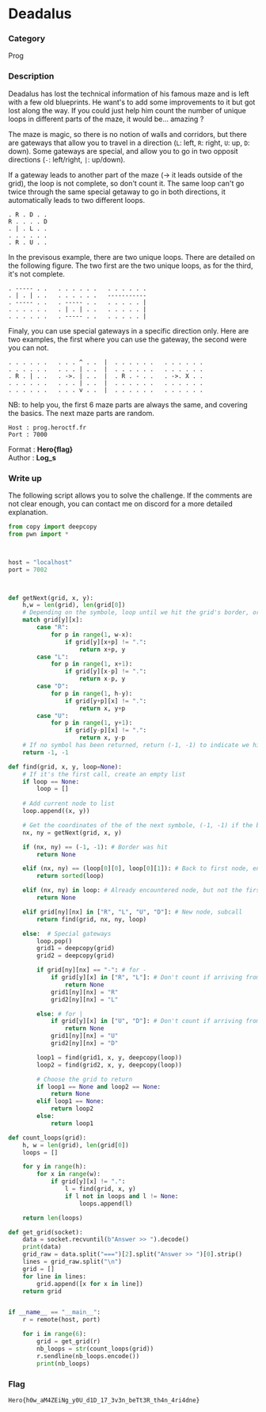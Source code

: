 # Deadalus

### Category

Prog

### Description

Deadalus has lost the technical information of his famous maze and is left with a few old blueprints. He want's to add some improvements to it but got lost along the way. If you could just help him count the number of unique loops in different parts of the maze, it would be... amazing ?

The maze is magic, so there is no notion of walls and corridors, but there are gateways that allow you to travel in a direction (`L`: left, `R`: right, `U`: up, `D`: down). Some gateways are special, and allow you to go in two opposit directions (`-`: left/right, `|`: up/down).

If a gateway leads to another part of the maze (-> it leads outside of the grid), the loop is not complete, so don't count it. The same loop can't go twice through the same special getaway to go in both directions, it automatically leads to two different loops.
```
. R . D . .
R . . . . D
. | . L . .
. . . . . .
. R . U . .
```
In the previsous example, there are two unique loops. There are detailed on the following figure. The two first are the two unique loops, as for the third, it's not complete.
```
. ----- . .   . . . . . .   . . . . . .
. | . | . .   . . . . . .   -----------
. ----- . .   . ----- . .   . . . . . |
. . . . . .   . | . | . .   . . . . . |
. . . . . .   . ----- . .   . . . . . |
```
Finaly, you can use special gateways in a specific direction only. Here are two examples, the first where you can use the gateway, the second were you can not.
```
. . . . . .   . . . ^ . .  |  . . . . . .   . . . . . .
. . . . . .   . . . | . .  |  . . . . . .   . . . . . .
. R . | . .   . ->. | . .  |  . R . - . .   . ->. X . .
. . . . . .   . . . | . .  |  . . . . . .   . . . . . .
. . . . . .   . . . v . .  |  . . . . . .   . . . . . .
```
NB: to help you, the first 6 maze parts are always the same, and covering the basics. The next maze parts are random.
```
Host : prog.heroctf.fr
Port : 7000
```

Format : **Hero{flag}**<br>
Author : **Log_s**

### Write up

The following script allows you to solve the challenge. If the comments are not clear enough, you can contact me on discord for a more detailed explanation.
```python
from copy import deepcopy
from pwn import *



host = "localhost"
port = 7002



def getNext(grid, x, y):
    h,w = len(grid), len(grid[0])
    # Depending on the symbole, loop until we hit the grid's border, or another symbol
    match grid[y][x]:
        case "R":
            for p in range(1, w-x):
                if grid[y][x+p] != ".":
                    return x+p, y
        case "L":
            for p in range(1, x+1):
                if grid[y][x-p] != ".":
                    return x-p, y
        case "D":
            for p in range(1, h-y):
                if grid[y+p][x] != ".":
                    return x, y+p
        case "U":
            for p in range(1, y+1):
                if grid[y-p][x] != ".":
                    return x, y-p
    # If no symbol has been returned, return (-1, -1) to indicate we hit a border
    return -1, -1

def find(grid, x, y, loop=None):
    # If it's the first call, create an empty list
    if loop == None:
        loop = []
    
    # Add current node to list
    loop.append((x, y))

    # Get the coordinates of the of the next symbole, (-1, -1) if the border was hit)
    nx, ny = getNext(grid, x, y)

    if (nx, ny) == (-1, -1): # Border was hit
        return None

    elif (nx, ny) == (loop[0][0], loop[0][1]): # Back to first node, end of recursivity
        return sorted(loop)

    elif (nx, ny) in loop: # Already encountered node, but not the first, provent infinite loop
        return None

    elif grid[ny][nx] in ["R", "L", "U", "D"]: # New node, subcall
        return find(grid, nx, ny, loop)

    else:  # Special gateways
        loop.pop()
        grid1 = deepcopy(grid)
        grid2 = deepcopy(grid)

        if grid[ny][nx] == "-": # for -
            if grid[y][x] in ["R", "L"]: # Don't count if arriving from left or right
                return None
            grid1[ny][nx] = "R"
            grid2[ny][nx] = "L"

        else: # for |
            if grid[y][x] in ["U", "D"]: # Don't count if arriving from up or down
                return None
            grid1[ny][nx] = "U"
            grid2[ny][nx] = "D"

        loop1 = find(grid1, x, y, deepcopy(loop))
        loop2 = find(grid2, x, y, deepcopy(loop))

        # Choose the grid to return
        if loop1 == None and loop2 == None:
            return None
        elif loop1 == None:
            return loop2
        else:
            return loop1

def count_loops(grid):
    h, w = len(grid), len(grid[0])
    loops = []

    for y in range(h):
        for x in range(w):
            if grid[y][x] != ".":
                l = find(grid, x, y)
                if l not in loops and l != None:
                    loops.append(l)

    return len(loops)

def get_grid(socket):
    data = socket.recvuntil(b"Answer >> ").decode()
    print(data)
    grid_raw = data.split("===")[2].split("Answer >> ")[0].strip()
    lines = grid_raw.split("\n")
    grid = []
    for line in lines:
        grid.append([x for x in line])
    return grid


if __name__ == "__main__":
    r = remote(host, port)

    for i in range(6):
        grid = get_grid(r)
        nb_loops = str(count_loops(grid))
        r.sendline(nb_loops.encode())
        print(nb_loops)
```

### Flag

```Hero{h0w_aM4ZEiNg_y0U_d1D_17_3v3n_beTt3R_th4n_4ri4dne}```
